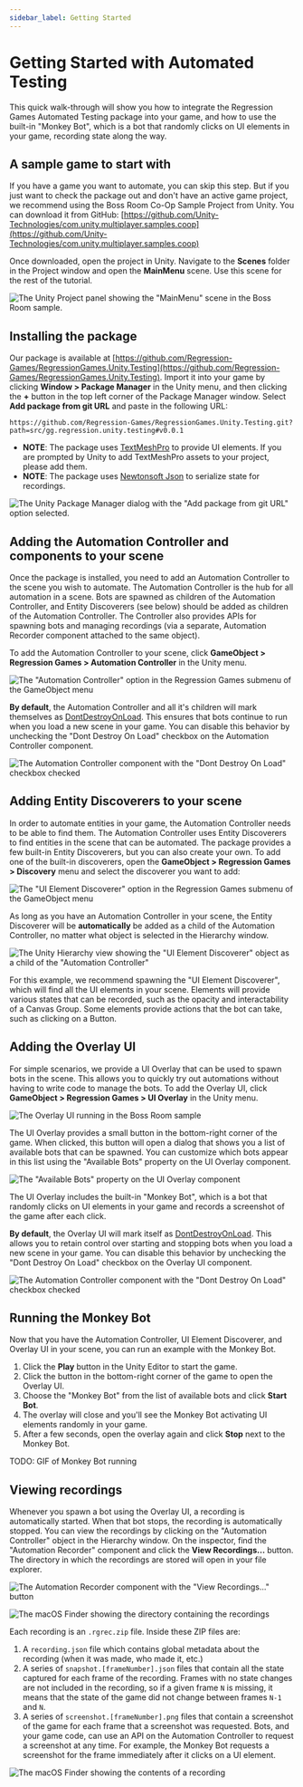 ```yaml
---
sidebar_label: Getting Started
---
```


# Getting Started with Automated Testing

This quick walk-through will show you how to integrate the Regression Games Automated Testing package into your game, 
and how to use the built-in "Monkey Bot",
which is a bot that randomly clicks on UI elements in your game,
recording state along the way. 

## A sample game to start with

If you have a game you want to automate, you can skip this step.
But if you just want to check the package out and don't have an active game project,
we recommend using the Boss Room Co-Op Sample Project from Unity.
You can download it from GitHub: [https://github.com/Unity-Technologies/com.unity.multiplayer.samples.coop](https://github.com/Unity-Technologies/com.unity.multiplayer.samples.coop)

Once downloaded, open the project in Unity.
Navigate to the **Scenes** folder in the Project window and open the **MainMenu** scene.
Use this scene for the rest of the tutorial.

![The Unity Project panel showing the "MainMenu" scene in the Boss Room sample.](img/getting-started/bossroom-mainmenu-scene.png)

## Installing the package

Our package is available at [https://github.com/Regression-Games/RegressionGames.Unity.Testing](https://github.com/Regression-Games/RegressionGames.Unity.Testing).
Import it into your game by clicking **Window > Package Manager** in the Unity menu,
and then clicking the **+** button in the top left corner of the Package Manager window.
Select **Add package from git URL** and paste in the following URL:

```
https://github.com/Regression-Games/RegressionGames.Unity.Testing.git?path=src/gg.regression.unity.testing#v0.0.1
```

* **NOTE**: The package uses [TextMeshPro](https://docs.unity3d.com/Manual/com.unity.textmeshpro.html) to provide UI elements. If you are prompted by Unity to add TextMeshPro assets to your project, please add them.
* **NOTE**: The package uses [Newtonsoft Json](https://docs.unity3d.com/Packages/com.unity.nuget.newtonsoft-json@3.1/manual/index.html) to serialize state for recordings.

![The Unity Package Manager dialog with the "Add package from git URL" option selected.](img/getting-started/add-package-from-git.png)

## Adding the Automation Controller and components to your scene

Once the package is installed, you need to add an Automation Controller to the scene you wish to automate.
The Automation Controller is the hub for all automation in a scene.
Bots are spawned as children of the Automation Controller,
and Entity Discoverers (see below) should be added as children of the Automation Controller.
The Controller also provides APIs for spawning bots and managing recordings (via a separate, Automation Recorder component attached to the same object).

To add the Automation Controller to your scene, click **GameObject > Regression Games > Automation Controller** in the Unity menu.

![The "Automation Controller" option in the Regression Games submenu of the GameObject menu](img/getting-started/add-automation-controller-menu.png)

**By default**, the Automation Controller and all it's children will mark themselves as [DontDestroyOnLoad](https://docs.unity3d.com/ScriptReference/Object.DontDestroyOnLoad.html). This ensures that bots continue to run when you load a new scene in your game. You can disable this behavior by unchecking the "Dont Destroy On Load" checkbox on the Automation Controller component.

![The Automation Controller component with the "Dont Destroy On Load" checkbox checked](img/getting-started/ac-dont-destroy-on-load.png)

## Adding Entity Discoverers to your scene

In order to automate entities in your game, the Automation Controller needs to be able to find them.
The Automation Controller uses Entity Discoverers to find entities in the scene that can be automated.
The package provides a few built-in Entity Discoverers, but you can also create your own.
To add one of the built-in discoverers, open the **GameObject > Regression Games > Discovery** menu and select the discoverer you want to add:

![The "UI Element Discoverer" option in the Regression Games submenu of the GameObject menu](img/getting-started/add-uielement-discoverer.png)

As long as you have an Automation Controller in your scene, the Entity Discoverer will be **automatically** be added as a child of the Automation Controller, no matter what object is selected in the Hierarchy window.

![The Unity Hierarchy view showing the "UI Element Discoverer" object as a child of the "Automation Controller"](img/getting-started/ui-element-discoverer-in-scene.png)

For this example, we recommend spawning the "UI Element Discoverer", which will find all the UI elements in your scene.
Elements will provide various states that can be recorded, such as the opacity and interactability of a Canvas Group.
Some elements provide actions that the bot can take, such as clicking on a Button.

## Adding the Overlay UI

For simple scenarios, we provide a UI Overlay that can be used to spawn bots in the scene.
This allows you to quickly try out automations without having to write code to manage the bots.
To add the Overlay UI, click **GameObject > Regression Games > UI Overlay** in the Unity menu.

![The Overlay UI running in the Boss Room sample](img/getting-started/overlay-menu.png)

The UI Overlay provides a small button in the bottom-right corner of the game.
When clicked, this button will open a dialog that shows you a list of available bots that can be spawned.
You can customize which bots appear in this list using the "Available Bots" property on the UI Overlay component.

![The "Available Bots" property on the UI Overlay component](img/getting-started/overlay-available-bots.png)

The UI Overlay includes the built-in "Monkey Bot", which is a bot that randomly clicks on UI elements in your game and records a screenshot of the game after each click.

**By default**, the Overlay UI will mark itself as [DontDestroyOnLoad](https://docs.unity3d.com/ScriptReference/Object.DontDestroyOnLoad.html). This allows you to retain control over starting and stopping bots when you load a new scene in your game. You can disable this behavior by unchecking the "Dont Destroy On Load" checkbox on the Overlay UI component.

![The Automation Controller component with the "Dont Destroy On Load" checkbox checked](img/getting-started/ac-dont-destroy-on-load.png)

## Running the Monkey Bot

Now that you have the Automation Controller, UI Element Discoverer, and Overlay UI in your scene, you can run an example with the Monkey Bot.

1. Click the **Play** button in the Unity Editor to start the game.
1. Click the button in the bottom-right corner of the game to open the Overlay UI.
1. Choose the "Monkey Bot" from the list of available bots and click **Start Bot**.
1. The overlay will close and you'll see the Monkey Bot activating UI elements randomly in your game.
1. After a few seconds, open the overlay again and click **Stop** next to the Monkey Bot.

TODO: GIF of Monkey Bot running

## Viewing recordings

Whenever you spawn a bot using the Overlay UI, a recording is automatically started.
When that bot stops, the recording is automatically stopped.
You can view the recordings by clicking on the "Automation Controller" object in the Hierarchy window.
On the inspector, find the "Automation Recorder" component and click the **View Recordings...** button.
The directory in which the recordings are stored will open in your file explorer.

![The Automation Recorder component with the "View Recordings..." button](img/getting-started/view-recordings-button.png)

![The macOS Finder showing the directory containing the recordings](img/getting-started/recordings-in-finder.png)

Each recording is an `.rgrec.zip` file.
Inside these ZIP files are:

1. A `recording.json` file which contains global metadata about the recording (when it was made, who made it, etc.)
1. A series of `snapshot.[frameNumber].json` files that contain all the state captured for each frame of the recording. Frames with no state changes are not included in the recording, so if a given frame `N` is missing, it means that the state of the game did not change between frames `N-1` and `N`.
1. A series of `screenshot.[frameNumber].png` files that contain a screenshot of the game for each frame that a screenshot was requested. Bots, and your game code, can use an API on the Automation Controller to request a screenshot at any time. For example, the Monkey Bot requests a screenshot for the frame immediately after it clicks on a UI element.

![The macOS Finder showing the contents of a recording](img/getting-started/recording-content-in-finder.png)
